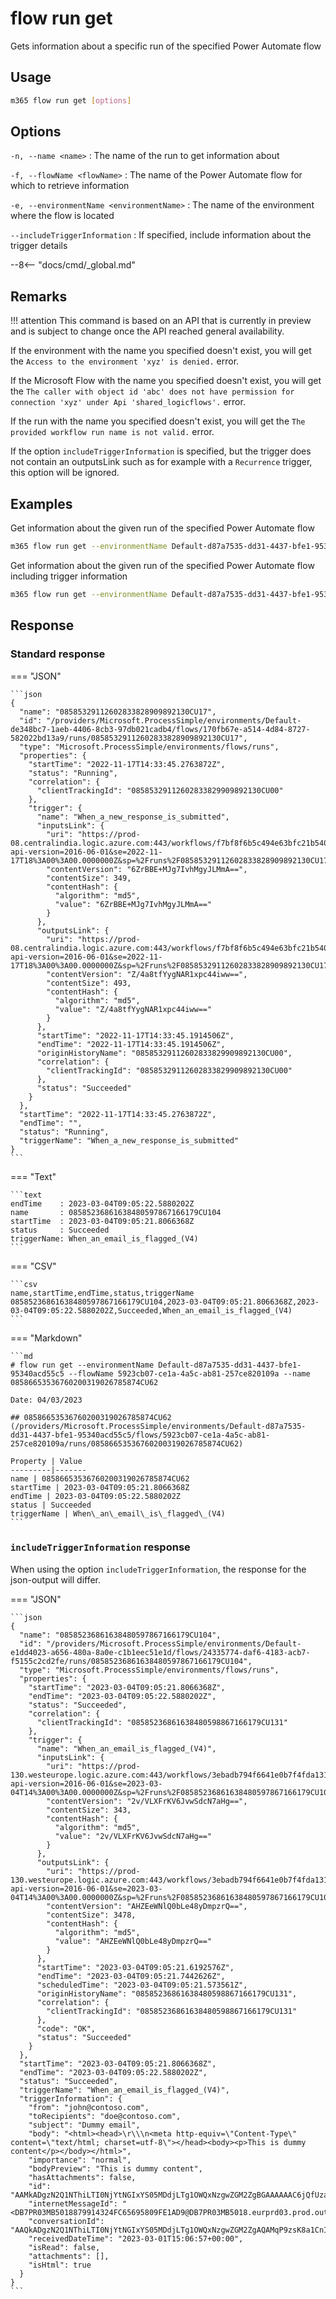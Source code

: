 # flow run get

Gets information about a specific run of the specified Power Automate flow

## Usage

```sh
m365 flow run get [options]
```

## Options

`-n, --name <name>`
: The name of the run to get information about

`-f, --flowName <flowName>`
: The name of the Power Automate flow for which to retrieve information

`-e, --environmentName <environmentName>`
: The name of the environment where the flow is located

`--includeTriggerInformation`
: If specified, include information about the trigger details

--8<-- "docs/cmd/_global.md"

## Remarks

!!! attention
    This command is based on an API that is currently in preview and is subject to change once the API reached general availability.

If the environment with the name you specified doesn't exist, you will get the `Access to the environment 'xyz' is denied.` error.

If the Microsoft Flow with the name you specified doesn't exist, you will get the `The caller with object id 'abc' does not have permission for connection 'xyz' under Api 'shared_logicflows'.` error.

If the run with the name you specified doesn't exist, you will get the `The provided workflow run name is not valid.` error.

If the option `includeTriggerInformation` is specified, but the trigger does not contain an outputsLink such as for example with a `Recurrence` trigger, this option will be ignored.

## Examples

Get information about the given run of the specified Power Automate flow

```sh
m365 flow run get --environmentName Default-d87a7535-dd31-4437-bfe1-95340acd55c5 --flowName 5923cb07-ce1a-4a5c-ab81-257ce820109a --name 08586653536760200319026785874CU62
```

Get information about the given run of the specified Power Automate flow including trigger information

```sh
m365 flow run get --environmentName Default-d87a7535-dd31-4437-bfe1-95340acd55c5 --flowName 5923cb07-ce1a-4a5c-ab81-257ce820109a --name 08586653536760200319026785874CU62 --includeTriggerInformation
```

## Response

### Standard response

=== "JSON"

    ```json
    {
      "name": "08585329112602833828909892130CU17",
      "id": "/providers/Microsoft.ProcessSimple/environments/Default-de348bc7-1aeb-4406-8cb3-97db021cadb4/flows/170fb67e-a514-4d84-8727-582022bd13a9/runs/08585329112602833828909892130CU17",
      "type": "Microsoft.ProcessSimple/environments/flows/runs",
      "properties": {
        "startTime": "2022-11-17T14:33:45.2763872Z",
        "status": "Running",
        "correlation": {
          "clientTrackingId": "08585329112602833829909892130CU00"
        },
        "trigger": {
          "name": "When_a_new_response_is_submitted",
          "inputsLink": {
            "uri": "https://prod-08.centralindia.logic.azure.com:443/workflows/f7bf8f6b5c494e63bfc21b54087a596e/runs/08585329112602833828909892130CU17/contents/TriggerInputs?api-version=2016-06-01&se=2022-11-17T18%3A00%3A00.0000000Z&sp=%2Fruns%2F08585329112602833828909892130CU17%2Fcontents%2FTriggerInputs%2Fread&sv=1.0&sig=",
            "contentVersion": "6ZrBBE+MJg7IvhMgyJLMmA==",
            "contentSize": 349,
            "contentHash": {
              "algorithm": "md5",
              "value": "6ZrBBE+MJg7IvhMgyJLMmA=="
            }
          },
          "outputsLink": {
            "uri": "https://prod-08.centralindia.logic.azure.com:443/workflows/f7bf8f6b5c494e63bfc21b54087a596e/runs/08585329112602833828909892130CU17/contents/TriggerOutputs?api-version=2016-06-01&se=2022-11-17T18%3A00%3A00.0000000Z&sp=%2Fruns%2F08585329112602833828909892130CU17%2Fcontents%2FTriggerOutputs%2Fread&sv=1.0&sig=",
            "contentVersion": "Z/4a8tfYygNAR1xpc44iww==",
            "contentSize": 493,
            "contentHash": {
              "algorithm": "md5",
              "value": "Z/4a8tfYygNAR1xpc44iww=="
            }
          },
          "startTime": "2022-11-17T14:33:45.1914506Z",
          "endTime": "2022-11-17T14:33:45.1914506Z",
          "originHistoryName": "08585329112602833829909892130CU00",
          "correlation": {
            "clientTrackingId": "08585329112602833829909892130CU00"
          },
          "status": "Succeeded"
        }
      },
      "startTime": "2022-11-17T14:33:45.2763872Z",
      "endTime": "",
      "status": "Running",
      "triggerName": "When_a_new_response_is_submitted"
    }
    ```

=== "Text"

    ```text
    endTime    : 2023-03-04T09:05:22.5880202Z
    name       : 08585236861638480597867166179CU104
    startTime  : 2023-03-04T09:05:21.8066368Z
    status     : Succeeded
    triggerName: When_an_email_is_flagged_(V4)
    ```

=== "CSV"

    ```csv
    name,startTime,endTime,status,triggerName
    08585236861638480597867166179CU104,2023-03-04T09:05:21.8066368Z,2023-03-04T09:05:22.5880202Z,Succeeded,When_an_email_is_flagged_(V4)
    ```

=== "Markdown"

    ```md
    # flow run get --environmentName Default-d87a7535-dd31-4437-bfe1-95340acd55c5 --flowName 5923cb07-ce1a-4a5c-ab81-257ce820109a --name 08586653536760200319026785874CU62

    Date: 04/03/2023

    ## 08586653536760200319026785874CU62 (/providers/Microsoft.ProcessSimple/environments/Default-d87a7535-dd31-4437-bfe1-95340acd55c5/flows/5923cb07-ce1a-4a5c-ab81-257ce820109a/runs/08586653536760200319026785874CU62)

    Property | Value
    ---------|-------
    name | 08586653536760200319026785874CU62
    startTime | 2023-03-04T09:05:21.8066368Z
    endTime | 2023-03-04T09:05:22.5880202Z
    status | Succeeded
    triggerName | When\_an\_email\_is\_flagged\_(V4)
    ```

### `includeTriggerInformation` response

When using the option `includeTriggerInformation`, the response for the json-output will differ.

=== "JSON"

    ```json
    {
      "name": "08585236861638480597867166179CU104",
      "id": "/providers/Microsoft.ProcessSimple/environments/Default-e1dd4023-a656-480a-8a0e-c1b1eec51e1d/flows/24335774-daf6-4183-acb7-f5155c2cd2fe/runs/08585236861638480597867166179CU104",
      "type": "Microsoft.ProcessSimple/environments/flows/runs",
      "properties": {
        "startTime": "2023-03-04T09:05:21.8066368Z",
        "endTime": "2023-03-04T09:05:22.5880202Z",
        "status": "Succeeded",
        "correlation": {
          "clientTrackingId": "08585236861638480598867166179CU131"
        },
        "trigger": {
          "name": "When_an_email_is_flagged_(V4)",
          "inputsLink": {
            "uri": "https://prod-130.westeurope.logic.azure.com:443/workflows/3ebadb794f6641e0b7f4fda131cdfb0b/runs/08585236861638480597867166179CU104/contents/TriggerInputs?api-version=2016-06-01&se=2023-03-04T14%3A00%3A00.0000000Z&sp=%2Fruns%2F08585236861638480597867166179CU104%2Fcontents%2FTriggerInputs%2Fread&sv=1.0&sig=",
            "contentVersion": "2v/VLXFrKV6JvwSdcN7aHg==",
            "contentSize": 343,
            "contentHash": {
              "algorithm": "md5",
              "value": "2v/VLXFrKV6JvwSdcN7aHg=="
            }
          },
          "outputsLink": {
            "uri": "https://prod-130.westeurope.logic.azure.com:443/workflows/3ebadb794f6641e0b7f4fda131cdfb0b/runs/08585236861638480597867166179CU104/contents/TriggerOutputs?api-version=2016-06-01&se=2023-03-04T14%3A00%3A00.0000000Z&sp=%2Fruns%2F08585236861638480597867166179CU104%2Fcontents%2FTriggerOutputs%2Fread&sv=1.0&sig=",
            "contentVersion": "AHZEeWNlQ0bLe48yDmpzrQ==",
            "contentSize": 3478,
            "contentHash": {
              "algorithm": "md5",
              "value": "AHZEeWNlQ0bLe48yDmpzrQ=="
            }
          },
          "startTime": "2023-03-04T09:05:21.6192576Z",
          "endTime": "2023-03-04T09:05:21.7442626Z",
          "scheduledTime": "2023-03-04T09:05:21.573561Z",
          "originHistoryName": "08585236861638480598867166179CU131",
          "correlation": {
            "clientTrackingId": "08585236861638480598867166179CU131"
          },
          "code": "OK",
          "status": "Succeeded"
        }
      },
      "startTime": "2023-03-04T09:05:21.8066368Z",
      "endTime": "2023-03-04T09:05:22.5880202Z",
      "status": "Succeeded",
      "triggerName": "When_an_email_is_flagged_(V4)",
      "triggerInformation": {
        "from": "john@contoso.com",
        "toRecipients": "doe@contoso.com",
        "subject": "Dummy email",
        "body": "<html><head>\r\\\n<meta http-equiv=\"Content-Type\" content=\"text/html; charset=utf-8\"></head><body><p>This is dummy content</p></body></html>",
        "importance": "normal",
        "bodyPreview": "This is dummy content",
        "hasAttachments": false,
        "id": "AAMkADgzN2Q1NThiLTI0NjYtNGIxYS05MDdjLTg1OWQxNzgwZGM2ZgBGAAAAAAC6jQfUzacTSIHqMw2yacnUBwBiOC8xvYmdT6G2E_hLMK5kAAAAAAEMAABiOC8xvYmdT6G2E_hLMK5kAALUqy81AAA=",
        "internetMessageId": "<DB7PR03MB5018879914324FC65695809FE1AD9@DB7PR03MB5018.eurprd03.prod.outlook.com>",
        "conversationId": "AAQkADgzN2Q1NThiLTI0NjYtNGIxYS05MDdjLTg1OWQxNzgwZGM2ZgAQAMqP9zsK8a1CnIYEgHclLTk=",
        "receivedDateTime": "2023-03-01T15:06:57+00:00",
        "isRead": false,
        "attachments": [],
        "isHtml": true
      }
    }
    ```
